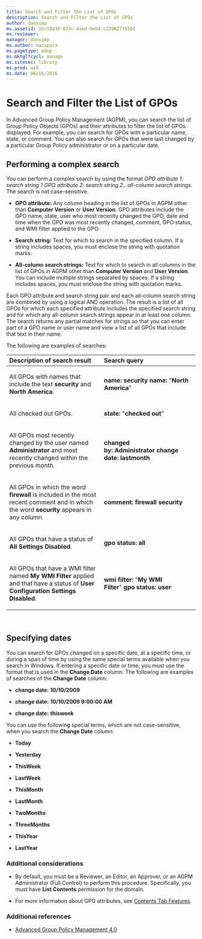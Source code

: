 ```yaml
---
title: Search and Filter the List of GPOs
description: Search and Filter the List of GPOs
author: dansimp
ms.assetid: 1bc58a38-033c-4aed-9eb4-c239827f5501
ms.reviewer: 
manager: dansimp
ms.author: macapara
ms.pagetype: mdop
ms.mktglfcycl: manage
ms.sitesec: library
ms.prod: w10
ms.date: 06/16/2016
---
```



# Search and Filter the List of GPOs


In Advanced Group Policy Management (AGPM), you can search the list of Group Policy Objects (GPOs) and their attributes to filter the list of GPOs displayed. For example, you can search for GPOs with a particular name, state, or comment. You can also search for GPOs that were last changed by a particular Group Policy administrator or on a particular date.

## Performing a complex search


You can perform a complex search by using the format *GPO attribute 1: search string 1 GPO attribute 2: search string 2…all-column search strings*. The search is not case-sensitive.

-   **GPO attribute:** Any column heading in the list of GPOs in AGPM other than **Computer Version** or **User Version**. GPO attributes include the GPO name, state, user who most recently changed the GPO, date and time when the GPO was most recently changed, comment, GPO status, and WMI filter applied to the GPO.

-   **Search string:** Text for which to search in the specified column. If a string includes spaces, you must enclose the string with quotation marks.

-   **All-column search strings:** Text for which to search in all columns in the list of GPOs in AGPM other than **Computer Version** and **User Version**. You can include multiple strings separated by spaces. If a string includes spaces, you must enclose the string with quotation marks.

Each GPO attribute and search string pair and each all-column search string are combined by using a logical AND operation. The result is a list of all GPOs for which each specified attribute includes the specified search string and for which any all-column search strings appear in at least one column. The search returns any partial matches for strings so that you can enter part of a GPO name or user name and view a list of all GPOs that include that text in their name.

The following are examples of searches:

<table>
<colgroup>
<col width="50%" />
<col width="50%" />
</colgroup>
<thead>
<tr class="header">
<th align="left">Description of search result</th>
<th align="left">Search query</th>
</tr>
</thead>
<tbody>
<tr class="odd">
<td align="left"><p>All GPOs with names that include the text <strong>security</strong> and <strong>North America</strong>.</p></td>
<td align="left"><p><strong>name:</strong> <strong>security</strong> <strong>name:</strong> &quot;<strong>North America</strong>&quot;</p></td>
</tr>
<tr class="even">
<td align="left"><p>All checked out GPOs.</p></td>
<td align="left"><p><strong>state:</strong> &quot;<strong>checked out</strong>&quot;</p></td>
</tr>
<tr class="odd">
<td align="left"><p>All GPOs most recently changed by the user named <strong>Administrator</strong> and most recently changed within the previous month.</p></td>
<td align="left"><p><strong>changed by:</strong> <strong>Administrator</strong> <strong>change date:</strong> <strong>lastmonth</strong></p></td>
</tr>
<tr class="even">
<td align="left"><p>All GPOs in which the word <strong>firewall</strong> is included in the most recent comment and in which the word <strong>security</strong> appears in any column.</p></td>
<td align="left"><p><strong>comment:</strong> <strong>firewall</strong> <strong>security</strong></p></td>
</tr>
<tr class="odd">
<td align="left"><p>All GPOs that have a status of <strong>All Settings Disabled</strong>.</p></td>
<td align="left"><p><strong>gpo status:</strong> <strong>all</strong></p></td>
</tr>
<tr class="even">
<td align="left"><p>All GPOs that have a WMI filter named <strong>My WMI Filter</strong> applied and that have a status of <strong>User Configuration Settings Disabled</strong>.</p></td>
<td align="left"><p><strong>wmi filter:</strong> &quot;<strong>My WMI Filter</strong>&quot; <strong>gpo status:</strong> <strong>user</strong></p></td>
</tr>
</tbody>
</table>

 

## Specifying dates


You can search for GPOs changed on a specific date, at a specific time, or during a span of time by using the same special terms available when you search in Windows. If entering a specific date or time, you must use the format that is used in the **Change Date** column. The following are examples of searches of the **Change Date** column:

-   **change date:** **10/10/2009**

-   **change date:** **10/10/2009 9:00:00 AM**

-   **change date:** **thisweek**

You can use the following special terms, which are not case-sensitive, when you search the **Change Date** column:

-   **Today**

-   **Yesterday**

-   **ThisWeek**

-   **LastWeek**

-   **ThisMonth**

-   **LastMonth**

-   **TwoMonths**

-   **ThreeMonths**

-   **ThisYear**

-   **LastYear**

### Additional considerations

-   By default, you must be a Reviewer, an Editor, an Approver, or an AGPM Administrator (Full Control) to perform this procedure. Specifically, you must have **List Contents** permission for the domain.

-   For more information about GPO attributes, see [Contents Tab Features](contents-tab-features-agpm40.md).

### Additional references

-   [Advanced Group Policy Management 4.0](advanced-group-policy-management-40.md)

 

 





